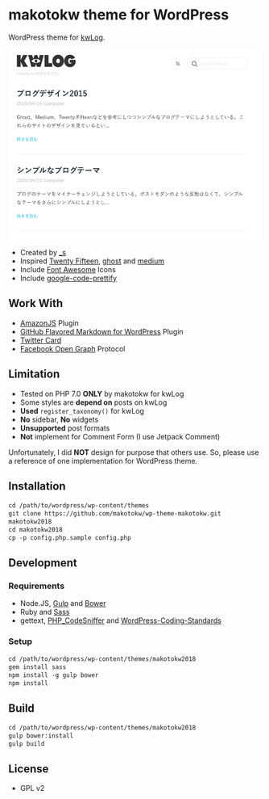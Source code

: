 makotokw theme for WordPress
===

WordPress theme for [kwLog](https://blog.makotokw.com).

![Screenshot](https://raw.githubusercontent.com/makotokw/wp-theme-makotokw/makotokw2018/screenshot.png)

 * Created by [_s](http://underscores.me)
 * Inspired [Twenty Fifteen](https://twentyfifteendemo.wordpress.com/), [ghost](https://blog.ghost.org/) and [medium](https://medium.com/)
 * Include [Font Awesome](http://fortawesome.github.io/Font-Awesome/) Icons
 * Include [google-code-prettify](https://github.com/google/code-prettify)

## Work With

* [AmazonJS](https://wordpress.org/plugins/amazonjs/) Plugin
* [GitHub Flavored Markdown for WordPress](https://github.com/makotokw/wp-gfm) Plugin
* [Twitter Card](https://dev.twitter.com/docs/cards)
* [Facebook Open Graph](https://developers.facebook.com/docs/sharing/opengraph) Protocol

## Limitation

* Tested on PHP 7.0 **ONLY** by makotokw for kwLog
 * Some styles are **depend on** posts on kwLog
 * **Used** ``register_taxonomy()`` for kwLog
 * **No** sidebar, **No** widgets
 * **Unsupported** post formats
 * **Not** implement for Comment Form (I use Jetpack Comment)

Unfortunately, I did **NOT** design for purpose that others use.
So, please use a reference of one implementation for WordPress theme.

## Installation

```
cd /path/to/wordpress/wp-content/themes
git clone https://github.com/makotokw/wp-theme-makotokw.git makotokw2018
cd makotokw2018
cp -p config.php.sample config.php
```

## Development

### Requirements

* Node.JS, [Gulp](https://gruntjs.com/) and [Bower](https://bower.io/)
* Ruby and [Sass](http://sass-lang.com/)
* gettext, [PHP_CodeSniffer](https://github.com/squizlabs/PHP_CodeSniffer) and [WordPress-Coding-Standards](https://github.com/WordPress-Coding-Standards/WordPress-Coding-Standards)

### Setup

```
cd /path/to/wordpress/wp-content/themes/makotokw2018
gem install sass
npm install -g gulp bower
npm install
```

## Build

```
cd /path/to/wordpress/wp-content/themes/makotokw2018
gulp bower:install
gulp build
```

## License

* GPL v2
